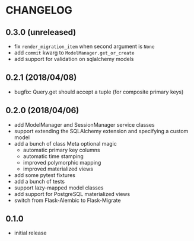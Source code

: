 # CHANGELOG

## 0.3.0 (unreleased)

* fix `render_migration_item` when second argument is `None`
* add `commit` kwarg to `ModelManager.get_or_create`
* add support for validation on sqlalchemy models

## 0.2.1 (2018/04/08)

* bugfix: Query.get should accept a tuple (for composite primary keys)

## 0.2.0 (2018/04/06)

* add ModelManager and SessionManager service classes
* support extending the SQLAlchemy extension and specifying a custom model
* add a bunch of class Meta optional magic
    * automatic primary key columns
    * automatic time stamping
    * improved polymorphic mapping
    * improved materialized views
* add some pytest fixtures
* add a bunch of tests
* support lazy-mapped model classes
* add support for PostgreSQL materialized views
* switch from Flask-Alembic to Flask-Migrate

## 0.1.0

* initial release
